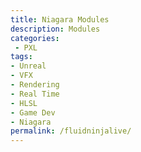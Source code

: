 ```yaml
---
title: Niagara Modules
description: Modules
categories:
 - PXL
tags:
- Unreal
- VFX
- Rendering
- Real Time
- HLSL
- Game Dev
- Niagara
permalink: /fluidninjalive/
---
```

